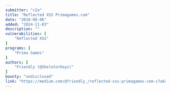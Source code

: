 ```yaml
---
submitter: "c2a"
title: "Reflected XSS Primagames.com"
date: "2018-08-06"
added: "2024-11-03"
description: ""
vulnerabilities: [
    "Reflected XSS"
]
programs: [
    "Prima Games"
]
authors: [
    "Friendly (@SkeletorKeys)"
]
bounty: "undisclosed"
link: "https://medium.com/@friendly_/reflected-xss-primagames-com-c7a641912626"
---
```




